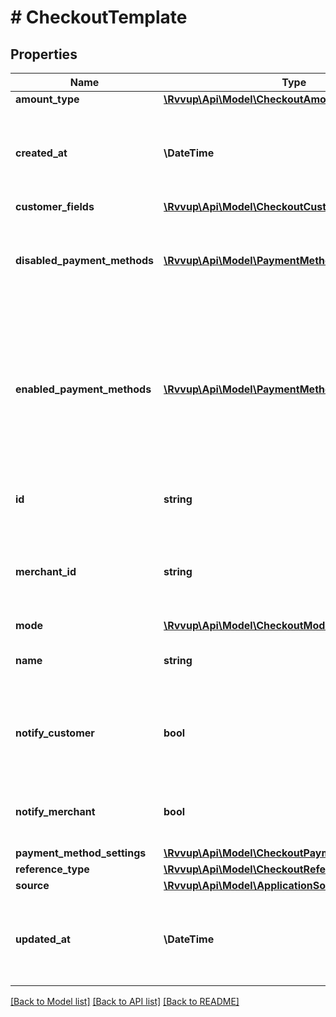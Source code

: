 # # CheckoutTemplate

## Properties

Name | Type | Description | Notes
------------ | ------------- | ------------- | -------------
**amount_type** | [**\Rvvup\Api\Model\CheckoutAmountType**](CheckoutAmountType.md) |  |
**created_at** | **\DateTime** | The datetime when the checkout template was created. |
**customer_fields** | [**\Rvvup\Api\Model\CheckoutCustomerFields**](CheckoutCustomerFields.md) |  | [optional]
**disabled_payment_methods** | [**\Rvvup\Api\Model\PaymentMethod[]**](PaymentMethod.md) | The set of payment methods that are disabled for the checkout. |
**enabled_payment_methods** | [**\Rvvup\Api\Model\PaymentMethod[]**](PaymentMethod.md) | Ordered list of payment methods that are enabled for the checkout. An empty list means all payment methods are enabled. |
**id** | **string** | The unique ID of the checkout template. |
**merchant_id** | **string** | The ID of the merchant that owns this checkout template. |
**mode** | [**\Rvvup\Api\Model\CheckoutMode**](CheckoutMode.md) |  |
**name** | **string** | The name of the checkout template. |
**notify_customer** | **bool** | Whether the customer should be notified on payment completion. |
**notify_merchant** | **bool** | Whether you should be notified on payment completion. |
**payment_method_settings** | [**\Rvvup\Api\Model\CheckoutPaymentMethodSettings**](CheckoutPaymentMethodSettings.md) |  | [optional]
**reference_type** | [**\Rvvup\Api\Model\CheckoutReferenceType**](CheckoutReferenceType.md) |  |
**source** | [**\Rvvup\Api\Model\ApplicationSource**](ApplicationSource.md) |  |
**updated_at** | **\DateTime** | The datetime when the checkout template was last updated. |

[[Back to Model list]](../../README.md#models) [[Back to API list]](../../README.md#endpoints) [[Back to README]](../../README.md)
